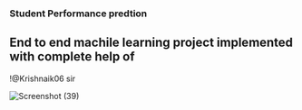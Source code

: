 ### Student Performance predtion 
## End to end machile learning project implemented with complete help of  
!@Krishnaik06 sir 

![Screenshot (39)](https://github.com/Govardhan211103/Student_performance_prediction/assets/112187319/28f9a7eb-027c-415a-a07a-3ce88b7d78e8)
